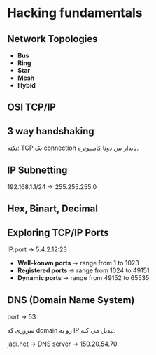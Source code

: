 Hacking fundamentals
====================

Network Topologies
------------------

- **Bus**
- **Ring**
- **Star**
- **Mesh**
- **Hybid**

OSI TCP/IP 
-----------



3 way handshaking
-----------------

نکته: TCP یک connection پایدار بین دوتا کامیپوتره.

IP Subnetting
-------------

192.168.1.1/24 -> 255.255.255.0

Hex, Binart, Decimal
--------------------

Exploring TCP/IP Ports
----------------------

IP:port -> 5.4.2.12:23 

- <b> Well-konwn ports </b> -> range from 1 to 1023
- <b> Registered ports </b> -> range from 1024 to 49151
- <b> Dynamic ports </b> -> range from 49152 to 65535

DNS (Domain Name System)
------------------------

port -> 53

سروری که domain رو به IP تبدیل می کنه.

jadi.net -> DNS server -> 150.20.54.70

